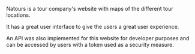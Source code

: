 Natours is a tour company's website with maps of the different tour locations. 

It has a great user interface to give the users a great user experience.

An API was also implemented for this website for developer purposes and can be accessed by users with a token used as a security measure.
